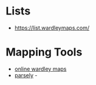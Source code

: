 # Lists
- https://list.wardleymaps.com/

# Mapping Tools
- [online wardley maps](https://github.com/damonsk/onlinewardleymaps)
- [parsely](https://github.com/tangible-concepts/parsley) - 
